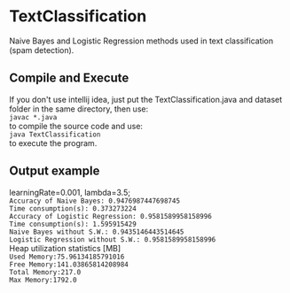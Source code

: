 # TextClassification
Naive Bayes and Logistic Regression methods used in text classification (spam detection).
## Compile and Execute
If you don't use intellij idea, just put the TextClassification.java and dataset folder in the same directory, then use:<br/> 
 `javac *.java` <br/>
 to compile the source code and use: <br/>
 `java TextClassification`<br/>
 to execute the program.<br/>
## Output example
  learningRate=0.001, lambda=3.5;<br/>
  `Accuracy of Naive Bayes: 0.9476987447698745`<br/>
  `Time consumption(s): 0.373273224`<br/>
  `Accuracy of Logistic Regression: 0.9581589958158996`<br/>
  `Time consumption(s): 1.595915429`<br/>
  `Naive Bayes without S.W.: 0.9435146443514645`<br/>
  `Logistic Regression without S.W.: 0.9581589958158996`<br/>
  Heap utilization statistics [MB]<br/>
  `Used Memory:75.96134185791016`<br/>
  `Free Memory:141.03865814208984`<br/>
  `Total Memory:217.0`<br/>
  `Max Memory:1792.0`<br/>
